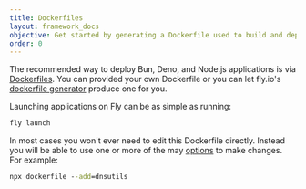 ```yaml
---
title: Dockerfiles
layout: framework_docs
objective: Get started by generating a Dockerfile used to build and deploy your application.
order: 0
---
```


The recommended way to deploy Bun, Deno, and Node.js applications is via
[Dockerfiles](https://docs.docker.com/engine/reference/builder/).  You can
provided your own Dockerfile or you can let fly.io's
[dockerfile generator](https://github.com/fly-apps/dockerfile-node#overview)
produce one for you.

Launching applications on Fly can be as simple as running:

```cmd
fly launch
```

In most cases you won't ever need to edit this Dockerfile directly.  Instead you will be
able to use one or more of the may [options](https://github.com/fly-apps/dockerfile-node#options)
to make changes.  For example:

```cmd
npx dockerfile --add=dnsutils
```